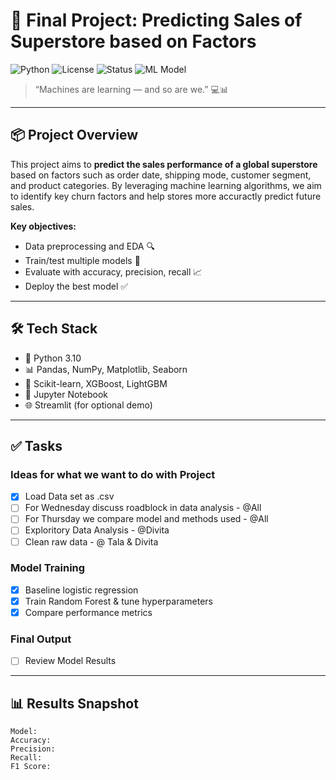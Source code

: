 # 🧠 Final Project: Predicting Sales of Superstore based on Factors

![Python](https://img.shields.io/badge/python-3.10-blue?logo=python)
![License](https://img.shields.io/badge/license-MIT-green)
![Status](https://img.shields.io/badge/status-Final--Submission-success)
![ML Model](https://img.shields.io/badge/model-RandomForest-orange)

> “Machines are learning — and so are we.” 💻📊

---

## 📦 Project Overview

This project aims to **predict the sales performance of a global superstore** based on  factors such as order date, shipping mode, customer segment, and product categories. By leveraging machine learning algorithms, we aim to identify key churn factors and help stores more accuractly predict future sales.

**Key objectives:**
- Data preprocessing and EDA 🔍
- Train/test multiple models 🧪
- Evaluate with accuracy, precision, recall 📈
- Deploy the best model ✅

---

## 🛠️ Tech Stack

- 🐍 Python 3.10
- 📊 Pandas, NumPy, Matplotlib, Seaborn
- 🤖 Scikit-learn, XGBoost, LightGBM
- 📂 Jupyter Notebook
- 🌐 Streamlit (for optional demo)

---

## ✅ Tasks

### Ideas for what we want to do with Project
- [X] Load Data set as .csv
- [ ] For Wednesday discuss roadblock in data analysis - @All
- [ ] For Thursday we compare model and methods used - @All 
- [ ] Exploritory Data Analysis - @Divita
- [ ] Clean raw data - @ Tala & Divita

### Model Training
- [x] Baseline logistic regression
- [x] Train Random Forest & tune hyperparameters
- [x] Compare performance metrics

### Final Output
- [ ] Review Model Results

---

## 📊 Results Snapshot

```text
Model: 
Accuracy: 
Precision: 
Recall: 
F1 Score: 

